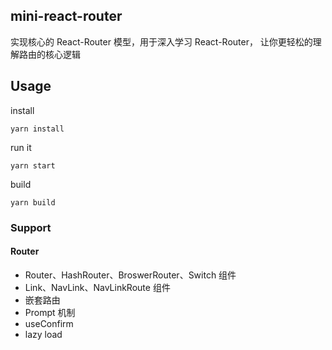 ## mini-react-router

实现核心的 React-Router 模型，用于深入学习 React-Router， 让你更轻松的理解路由的核心逻辑

## Usage

install

```shell
yarn install
```

run it

```shell
yarn start
```

build

```shell
yarn build
```

### Support

#### Router

- Router、HashRouter、BroswerRouter、Switch 组件
- Link、NavLink、NavLinkRoute 组件
- 嵌套路由
- Prompt 机制
- useConfirm
- lazy load
